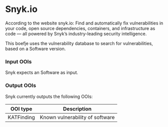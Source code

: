 # Snyk.io

According to the website snyk.io: Find and automatically fix vulnerabilities in your code, open source dependencies, containers, and infrastructure as code — all powered by Snyk’s industry-leading security intelligence.

This boefje uses the vulnerability database to search for vulnerabilities, based on a Software version.

### Input OOIs

Snyk expects an Software as input.

### Output OOIs

Snyk currently outputs the following OOIs:

|OOI type|Description|
|---|---|
|KATFinding|Known vulnerability of software|
